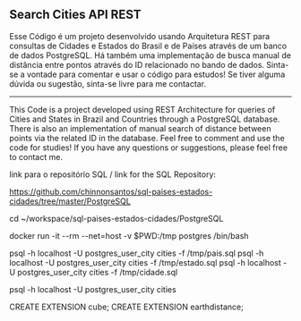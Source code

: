 ## Search Cities API REST


Esse Código é um projeto desenvolvido usando Arquitetura REST para consultas de Cidades e Estados do Brasil e de Países através de um banco de dados PostgreSQL.
Há também uma implementação de busca manual de distância entre pontos através do ID relacionado no bando de dados.
Sinta-se a vontade para comentar e usar o código para estudos! Se tiver alguma dúvida ou sugestão, sinta-se livre para me contactar.

----------------------------------------------------------------------------------------------------------------------------------------------------------------------
This Code is a project developed using REST Architecture for queries of Cities and States in Brazil and Countries through a PostgreSQL database.
There is also an implementation of manual search of distance between points via the related ID in the database.
Feel free to comment and use the code for studies! If you have any questions or suggestions, please feel free to contact me.

link para o repositório SQL / link for the SQL Repository:

https://github.com/chinnonsantos/sql-paises-estados-cidades/tree/master/PostgreSQL


cd ~/workspace/sql-paises-estados-cidades/PostgreSQL

docker run -it --rm --net=host -v $PWD:/tmp postgres /bin/bash

psql -h localhost -U postgres_user_city cities -f /tmp/pais.sql
psql -h localhost -U postgres_user_city cities -f /tmp/estado.sql
psql -h localhost -U postgres_user_city cities -f /tmp/cidade.sql

psql -h localhost -U postgres_user_city cities

CREATE EXTENSION cube; 
CREATE EXTENSION earthdistance;

